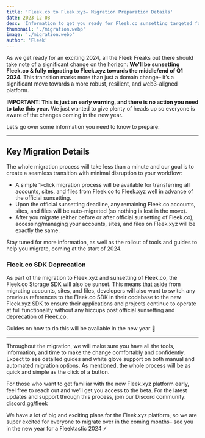```yaml
---
title: 'Fleek.co to Fleek.xyz– Migration Preparation Details'
date: 2023-12-08
desc: 'Information to get you ready for Fleek.co sunsetting targeted for the middle/end of Q1 2024.'
thumbnail: './migration.webp'
image: './migration.webp'
author: 'Fleek'
---
```


As we get ready for an exciting 2024, all the Fleek Freaks out there should take note of a significant change on the horizon: **We'll be sunsetting Fleek.co & fully migrating to Fleek.xyz towards the middle/end of Q1 2024.** This transition marks more than just a domain change– it’s a significant move towards a more robust, resilient, and web3-aligned platform.

**IMPORTANT: This is just an early warning, and there is no action you need to take this year.** We just wanted to give plenty of heads up so everyone is aware of the changes coming in the new year.

Let’s go over some information you need to know to prepare:

---

## Key Migration Details

The whole migration process will take less than a minute and our goal is to create a seamless transition with minimal disruption to your workflow:

- A simple 1-click migration process will be available for transferring all accounts, sites, and files from Fleek.co to Fleek.xyz well in advance of the official sunsetting.
- Upon the official sunsetting deadline, any remaining Fleek.co accounts, sites, and files will be auto-migrated (so nothing is lost in the move).
- After you migrate (either before or after official sunsetting of Fleek.co), accessing/managing your accounts, sites, and files on Fleek.xyz will be exactly the same.

Stay tuned for more information, as well as the rollout of tools and guides to help you migrate, coming at the start of 2024.

### Fleek.co SDK Deprecation

As part of the migration to Fleek.xyz and sunsetting of Fleek.co, the Fleek.co Storage SDK will also be sunset. This means that aside from migrating accounts, sites, and files, developers will also want to switch any previous references to the Fleek.co SDK in their codebase to the new Fleek.xyz SDK to ensure their applications and projects continue to operate at full functionality without any hiccups post official sunsetting and deprecation of Fleek.co.

Guides on how to do this will be available in the new year 🤙

---

Throughout the migration, we will make sure you have all the tools, information, and time to make the change comfortably and confidently. Expect to see detailed guides and white glove support on both manual and automated migration options. As mentioned, the whole process will be as quick and simple as the click of a button.

For those who want to get familiar with the new Fleek.xyz platform early, feel free to reach out and we’ll get you access to the beta. For the latest updates and support through this process, join our Discord community: [discord.gg/fleek](http://discord.gg/fleek)

We have a lot of big and exciting plans for the Fleek.xyz platform, so we are super excited for everyone to migrate over in the coming months– see you in the new year for a Fleektastic 2024 ⚡
